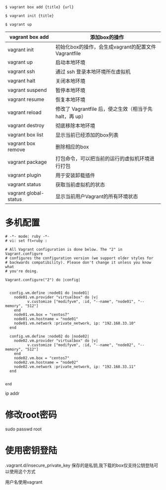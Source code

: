 ```
$ vagrant box add {title} {url} 

$ vagrant init {title}

$ vagrant up 
```

| vagrant box add       | 添加box的操作                                           |
| --------------------- | ------------------------------------------------------- |
| vagrant init          | 初始化box的操作，会生成vagrant的配置文件Vagrantfile     |
| vagrant up            | 启动本地环境                                            |
| vagrant ssh           | 通过 ssh 登录本地环境所在虚拟机                         |
| vagrant halt          | 关闭本地环境                                            |
| vagrant suspend       | 暂停本地环境                                            |
| vagrant resume        | 恢复本地环境                                            |
| vagrant reload        | 修改了 Vagrantfile 后，使之生效（相当于先 halt，再 up） |
| vagrant destroy       | 彻底移除本地环境                                        |
| vagrant box list      | 显示当前已经添加的box列表                               |
| vagrant box remove    | 删除相应的box                                           |
| vagrant package       | 打包命令，可以把当前的运行的虚拟机环境进行打包          |
| vagrant plugin        | 用于安装卸载插件                                        |
| vagrant status        | 获取当前虚拟机的状态                                    |
| vagrant global-status | 显示当前用户Vagrant的所有环境状态                       |



# 多机配置

```
# -*- mode: ruby -*-
# vi: set ft=ruby :

# All Vagrant configuration is done below. The "2" in Vagrant.configure
# configures the configuration version (we support older styles for
# backwards compatibility). Please don't change it unless you know what
# you're doing.

Vagrant.configure("2") do |config|
 

  config.vm.define :node01 do |node01|
    node01.vm.provider "virtualbox" do |v|
          v.customize ["modifyvm", :id, "--name", "node01", "--memory", "512"]
    end
    node01.vm.box = "centos7"
    node01.vm.hostname = "node01"
    node01.vm.network :private_network, ip: "192.168.33.10"
  end

  config.vm.define :node02 do |node02|
    node02.vm.provider "virtualbox" do |v|
          v.customize ["modifyvm", :id, "--name", "node02", "--memory", "512"]
    end
    node02.vm.box = "centos7"
    node02.vm.hostname = "node02"
    node02.vm.network :private_network, ip: "192.168.33.11"
  end

  
end
```

 ip addr

# 修改root密码

sudo passwd root

# 使用密钥登陆

.vagrant.d/insecure_private_key  保存的是私钥,我下载的box仅支持公钥登陆可以使用这个方式

用户名使用vagrant